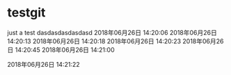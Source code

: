 # testgit
just  a test
dasdasdasdasdasd
2018年06月26日 14:20:06
2018年06月26日 14:20:13
2018年06月26日 14:20:18
2018年06月26日 14:20:23
2018年06月26日 14:20:45
2018年06月26日 14:21:00


2018年06月26日 14:21:22
